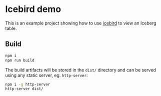 # Icebird demo

This is an example project showing how to use [icebird](https://github.com/hyparam/icebird) to view an Iceberg table.

## Build

```bash
npm i
npm run build
```

The build artifacts will be stored in the `dist/` directory and can be served using any static server, eg. `http-server`:

```bash
npm i -g http-server
http-server dist/
```

